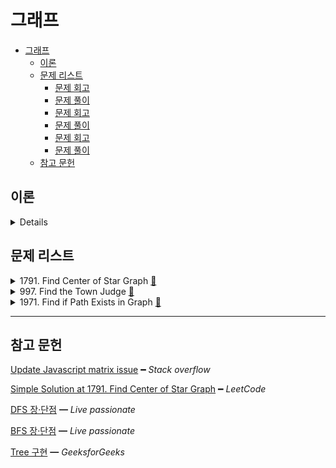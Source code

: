 # 그래프

- [그래프](#그래프)
  - [이론](#이론)
  - [문제 리스트](#문제-리스트)
    - [문제 회고](#문제-회고)
    - [문제 풀이](#문제-풀이)
    - [문제 회고](#문제-회고-1)
    - [문제 풀이](#문제-풀이-1)
    - [문제 회고](#문제-회고-2)
    - [문제 풀이](#문제-풀이-2)
  - [참고 문헌](#참고-문헌)

## 이론

<details>
<br/>

그래프는 2가지로 표현할 수 있다.

1. 인접 행렬    
   
    그래프의 정점 수가 n이라면, n x n의 2차원 배열 M을 생성한다.

       if(간선(vertexA, vertexB)가 존재하면)
          M[vertexA][vertexB] = 1
       else                                  
          M[vertexA][vertexB] = 0

    장점은

       정점과 간선의 Search 행위에 O(1) 소요된다.

    단점은

       간선의 수와 무관하게 n²개의 메모리 공간이 필요하다.

    필수 메소드의 시·공간 복잡도는

    |       | `insertVertex` | `insertEdge` | `deleteVertex` | `deleteEdge` | `adjacent` |
    | :---: | :------------: | :----------: | :------------: | :----------: | :--------: |
    | time  |    `O(n²)`     |    `O(1)`    |     `O(1)`     |    `O(1)`    |   `O(1)`   |
    | space |     `O(1)`     |    `O(1)`    |     `O(1)`     |    `O(1)`    |   `O(1)`   |

2. 인접 리스트
    
    배열의 인덱스는 그래프의 정점을 나타내며
    
    배열의 요소는 각각의 정점에 인접한 정점들을 연결 리스트로 표시한다.

    장점은

       정점의 Search 행위에 O(1) 소요된다.

    단점은

       간선의 Search 행위에 O(n) 소요된다.

    필수 메소드의 시·공간 복잡도는

    |       | `insertVertex` | `insertEdge` | `deleteVertex` | `deleteEdge` | `adjacent` |
    | :---: | :------------: | :----------: | :------------: | :----------: | :--------: |
    | time  |     `O(1)`     |    `O(1)`    |     `O(1)`     |    `O(n)`    |   `O(n)`   |
    | space |     `O(n)`     |    `O(1)`    |     `O(1)`     |    `O(1)`    |   `O(1)`   |

그래프 탐색은

|                       |                                                                   DFS                                                                    |                                                                          BFS                                                                           |
| :-------------------: | :--------------------------------------------------------------------------------------------------------------------------------------: | :----------------------------------------------------------------------------------------------------------------------------------------------------: |
|         정의          |                                                     그래프에서 깊은 부분을 먼저 탐색                                                     |                                                         시작 정점에서 가까운 정점을 먼저 탐색                                                          |
|       동작 과정       | 1. 시작 정점을 기억 공간에 저장<br/>  2. 인접한 정점 중에 방문하지 않은 정점을 탐색 대상으로 재귀 호출<br/>  3. 목표 정점을 찾을 시 종료 | 1. 인접한 정점 중에 방문하지 않은 정점을 모두 기억 공간에 저장<br/>  2. 기억 공간에서 정점을 꺼내 탐색의 대상이 되며<br/>  3. 목표 정점을 찾을 시 종료 |
|     알고리즘 구현     |                                                              재귀 또는 스택                                                              |                                                                           -                                                                            |
|    정점 기억 공간     |                                                             집합 또는 리스트                                                             |                                                                           큐                                                                           |
| 정점 기억 공간의 요소 |                                      재귀 사용시, 방문한 정점<br/> 스택 사용시, 방문하지 않은 정점                                       |                                                                   방문하지 않은 정점                                                                   |
|         장점          |                                                  비교적 적은 정점을 기억하는 공간 필요                                                   |                                                      시작 정점에서 목표 정점까지 최단 경로를 보장                                                      |
|         단점          |                 최단 경로를 보장하지 않음<br/>  목표에 이르는 경로가 다수일 때, DFS는 경로를 찾으면 탐색을 종료하기 때문                 |                                                  경로가 매우 길 경우, 많은 정점을 기억하는 공간 필요                                                   |  |

</details>

## 문제 리스트

<details>
<summary>1791. Find Center of Star Graph
  <a href="https://leetcode.com/problems/find-center-of-star-graph/">👊</a>
</summary>

### 문제 회고

처음 접근 방법은 인접 행렬을 사용하였다.

행렬에 표시된 간선의 합이 제일 큰 배열의 정점을 구하면 된다고 생각하였다.

하지만 `Time Limit Exceeded`에러가 발생하여서 인접 리스트를 사용하여 해결하였다.

연결 리스트의 size 필드를 활용하면 더 간단히 해결할 수 있었다.

### 문제 풀이

> `src\1791.js`에서 확인할 수 있다.

</details>

<details>
<summary>997. Find the Town Judge
  <a href="https://leetcode.com/problems/find-the-town-judge/">👊</a>
</summary>

### 문제 회고

테스트케이스들을 겪으면서 문제 의도를 이해할 수 있었다.

관련 파일에 명시한 테스트케이스들의 output을 확인하면 문제 의도를 이해할 수 있다.

### 문제 풀이

> `src\997.js`에서 확인할 수 있다.

</details>

</details>

<details>
<summary>1971. Find if Path Exists in Graph
  <a href="https://leetcode.com/problems/find-if-path-exists-in-graph/">👊</a>
</summary>

### 문제 회고

인접 행렬을 사용하니 정점의 수²의 메모리 공간 사용으로 `out of memory`의 런타임 에러가 발생했다.

인접 리스트를 사용하니 연결 리스트를 순회하여 인접한 정점을 가져와서 `Time Limit Exceeded` 에러가 발생했다.

따라서, 절충안으로 인접 행렬을 사용하되 각 정점의 배열에는 인접한 정점을 넣게 하였다.

<dl><dt>
하지만, <code>Time Limit Exceeded</code>에러가 다시 발생되어 해결 중이다.
</dt><dl>

### 문제 풀이

DFS를 사용하였다.

> `src\1971.js`에서 확인할 수 있다.

</details>

<hr/>

## 참고 문헌

[Update Javascript matrix issue](https://stackoverflow.com/questions/64669938/updating-an-element-in-javascript-2d-array-updates-entire-column) ━ *Stack overflow*

[Simple Solution at 1791. Find Center of Star Graph](https://leetcode.com/problems/find-center-of-star-graph/discuss/1108868/JavaScript-Map-%2B-Adjacent-List) ━ *LeetCode*

[DFS 장·단점](https://mjmjmj98.tistory.com/94) ━ *Live passionate*

[BFS 장·단점](https://mjmjmj98.tistory.com/95) ━ *Live passionate*

[Tree 구현](https://www.geeksforgeeks.org/implementation-binary-search-tree-javascript/) ━ *GeeksforGeeks*
